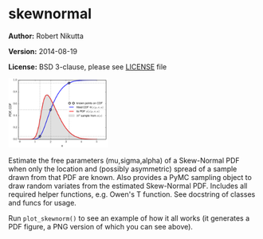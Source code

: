 skewnormal
==========

**Author:** Robert Nikutta

**Version:** 2014-08-19

**License:** BSD 3-clause, please see [LICENSE](./LICENSE) file

<img src="./skewnormal.png" alt="image" style="width:200px">

Estimate the free parameters (mu,sigma,alpha) of a Skew-Normal PDF
when only the location and (possibly asymmetric) spread of a sample
drawn from that PDF are known. Also provides a PyMC sampling object to
draw random variates from the estimated Skew-Normal PDF. Includes all
required helper functions, e.g. Owen's T function. See docstring of
classes and funcs for usage.

Run `plot_skewnorm()` to see an example of how it all works (it
generates a PDF figure, a PNG version of which you can see above).
